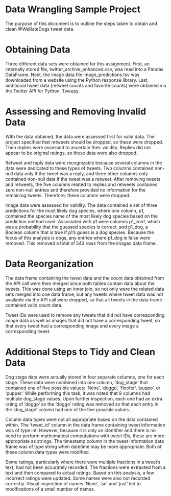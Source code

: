 # Data Wrangling Sample Project

The purpose of this document is to outline the steps taken to obtain and clean @WeRateDogs tweet data. 

# Obtaining Data

Three different data sets were obtained for this assignment. First, an internally stored file, twitter_archive_enhanced.csv, was read into a Pandas DataFrame. Next, the image data file image_predictions.tsv was downloaded from a website using the Python response library. Last, additional tweet data (retweet counts and favorite counts) were obtained via the Twitter API for Python, Tweepy.

# Assessing and Removing Invalid Data

With the data obtained, the data were assessed first for valid data. The project specified that retweets should be dropped, so these were dropped. Then replies were assessed to ascertain their validity. Replies did not appear to be original ratings, so these data were also dropped. 

Retweet and reply data were recognizable because several columns in the data were dedicated to these types of tweets. Two columns contained non-null data only if the tweet was a reply, and three other columns only contained non-null data if the tweet was a retweet. After removing tweets and retweets, the five columns related to replies and retweets contained zero non-null entries and therefore provided no information for the remaining tweets. Therefore, these columns were dropped.

Image data were assessed for validity. The data contained a set of three predictions for the most likely dog species, where one column, p1, contained the species name of the most likely dog species based on the prediction method used. Associated with p1 were columns p1_conf, which was a probability that the guessed species is correct, and p1_dog, a Boolean column that is true if p1’s guess is a dog species. Because the focus of this analysis is dogs, any entries where p1_dog is false were removed. This removed a total of 543 rows from the images data frame.

# Data Reorganization

The data frame containing the tweet data and the count data obtained from the API call were then merged since both tables contain data about the tweets. This was done using an inner join, so not only were the related data sets merged into one data frame, but any tweets where tweet data was not available via the API call were dropped, so that all tweets in the data frame contained valid count data. 

Tweet IDs were used to remove any tweets that did not have corresponding image data as well as images that did not have a corresponding tweet, so that every tweet had a corresponding image and every image a corresponding tweet.

# Additional Steps to Tidy and Clean Data

Dog stage data were actually stored in four separate columns, one for each stage. These data were combined into one column, ‘dog_stage’ that contained one of five possible values: ‘None’, ‘doggo’, ‘floofer’, ‘puppo’, or ‘pupper.’ While performing this task, it was noted that 9 columns had multiple dog_stage values. Upon further inspection, each one had an extra rating of ‘doggo’ so the ‘doggo’ rating was removed so that each entry in the ‘dog_stage’ column had one of the five possible values.

Column data types were not all appropriate based on the data contained within. The ‘tweet_id’ column in the data frame containing tweet information was of type int. However, because it is only an identifier and there is no need to perform mathematical computations with tweet IDs, these are more appropriate as strings. The timestamp column in the tweet information data frame was of type string when datetime may be more appropriate. Both of these column data types were modified. 

Some ratings, particularly where there were multiple fractions in a tweet’s text, had not been accurately recorded. The fractions were extracted from a text and then compared to actual ratings. Based on this analysis, a few incorrect ratings were updated. Some names were also not recorded correctly. Visual inspection of names ‘None’, ‘an’ and ‘just’ led to modifications of a small number of names.


